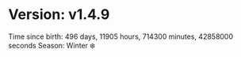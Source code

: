 # Version: v1.4.9
Time since birth: 496 days, 11905 hours, 714300 minutes, 42858000 seconds
Season: Winter ❄️

